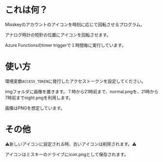 # これは何？
Misskeyのアカウントのアイコンを時刻に応じて回転させるプログラム。

アナログ時計の短針の位置にアイコンを回転させます。

Azure Functionsのtimer triggerで１時間毎に実行しています。

# 使い方
環境変数`ACCESS_TOKEN`に発行したアクセストークンを設定してください。

imgフォルダに画像を置きます。７時から21時前まで、normal.pngを、21時から7時前までnight.pngを利用します。

画像はPNGを想定しています。

# その他
⚠️新しいアイコンに設定される時、古いアイコンは削除されます。⚠️

アイコンはミスキーのドライブにicon.pngとして保存されます。
